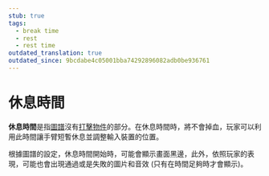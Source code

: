 ```yaml
---
stub: true
tags:
  - break time
  - rest
  - rest time
outdated_translation: true
outdated_since: 9bcdabe4c05001bba74292896082adb0be936761
---
```


# 休息時間

**休息時間**是指[圖譜](/wiki/Beatmap)沒有[打擊物件](/wiki/Gameplay/Hit_object)的部分。在休息時間時，將不會掉血，玩家可以利用此時間讓手臂短暫休息並調整輸入裝置的位置。

根據圖譜的設定，休息時間開始時，可能會顯示畫面黑邊，此外，依照玩家的表現，可能也會出現通過或是失敗的圖片和音效 (只有在時間足夠時才會顯示)。
